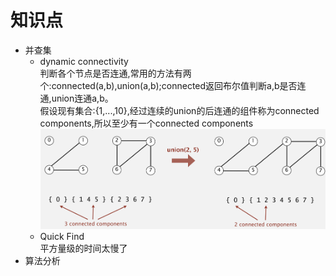 
# 知识点  
- 并查集  
   - dynamic connectivity  
   判断各个节点是否连通,常用的方法有两个:connected(a,b),union(a,b);connected返回布尔值判断a,b是否连通,union连通a,b。  
   假设现有集合:{1,...,10},经过连续的union的后连通的组件称为connected components,所以至少有一个connected components
   ![avatar](./images/connectedComponents.png)
   - Quick Find  
   平方量级的时间太慢了
- 算法分析
